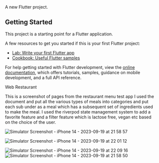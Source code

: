 

A new Flutter project.

## Getting Started

This project is a starting point for a Flutter application.

A few resources to get you started if this is your first Flutter project:

- [Lab: Write your first Flutter app](https://docs.flutter.dev/get-started/codelab)
- [Cookbook: Useful Flutter samples](https://docs.flutter.dev/cookbook)

For help getting started with Flutter development, view the
[online documentation](https://docs.flutter.dev/), which offers tutorials,
samples, guidance on mobile development, and a full API reference.

Web Restaurant

This is a screenshot of pages from the restaurant menu test app
I used the document and put all the various types of meals into categories and put each sub under as a meal which has a subsequent set of ingredients used to make the meal. I used the riverpod state management system to add a favorite feature and a filter feature which is lactose free, vegan etc based on the choice of the user.

![Simulator Screenshot - iPhone 14 - 2023-09-19 at 21 58 57](https://github.com/ridelkombem/restaurant_app_menu_test/assets/92898115/ef7dcae9-7046-4947-a4e2-5f10e65f9002)

![Simulator Screenshot - iPhone 14 - 2023-09-19 at 22 01 12](https://github.com/ridelkombem/restaurant_app_menu_test/assets/92898115/b069f92e-4311-4cba-8d57-6af085d5f5cd)


![Simulator Screenshot - iPhone 14 - 2023-09-19 at 22 09 16](https://github.com/ridelkombem/restaurant_app_menu_test/assets/92898115/b54d313b-452b-45d3-b5fd-c7a6157929e0)
![Simulator Screenshot - iPhone 14 - 2023-09-19 at 21 58 50](https://github.com/ridelkombem/restaurant_app_menu_test/assets/92898115/c759df41-be92-43e7-95d3-ac35235999d6)




